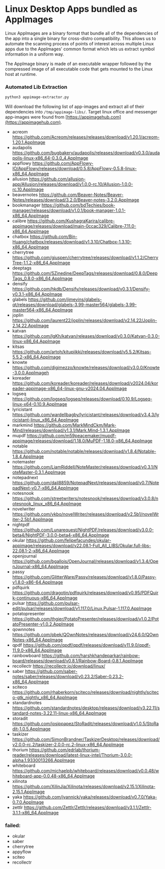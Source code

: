 # Linux Desktop Apps bundled as AppImages

Linux AppImages are a binary format that bundle all of the dependencies of the 
app into a single binary for cross-distro compatibility. This allows us to automate
the scanning process of points of interest across multiple Linux apps due to the 
AppImages' common format which lets us extract symbol information in a uniform way.

The AppImage binary is made of an executable wrapper followed by the compressed image
of all executable code that gets mounted to the Linux host at runtime.


### Automated Lib Extraction

``` bash
python3 appimage-extractor.py
```

Will download the following list of app-images and extract all of their dependencies into `/tmp/appimage-libs/`. 
Target linux office and messenger app-images  were found from [https://appimagehub.com](https://appimagehub.com).

* acreom https://github.com/Acreom/releases/releases/download/v1.20.1/acreom-1.20.1.AppImage
* audapolis https://github.com/bugbakery/audapolis/releases/download/v0.3.0/audapolis-linux-x86_64-0.3.0_4.AppImage
* appflowy https://github.com/AppFlowy-IO/AppFlowy/releases/download/0.5.8/AppFlowy-0.5.8-linux-x86_64.AppImage
* allusion https://github.com/allusion-app/Allusion/releases/download/v1.0.0-rc.10/Allusion-1.0.0-rc.10.AppImage
* beavernotes https://github.com/Beaver-Notes/Beaver-Notes/releases/download/3.2.0/Beaver-notes-3.2.0.AppImage
* bookmanager https://github.com/bdTechies/book-manager/releases/download/v1.0.1/book-manager-1.0.1-x86_64.AppImage
* calibre https://github.com/KushagraKarira/calibre-appimage/releases/download/main-0ccac329/Calibre-7.11.0-x86_64.AppImage
* chatbox https://github.com/Bin-Huang/chatbox/releases/download/v1.3.10/Chatbox-1.3.10-x86_64.AppImage
* cherrytree https://github.com/giuspen/cherrytree/releases/download/v1.1.2/CherryTree-1.1.2-x86_64.AppImage
* deeptags https://github.com/SZinedine/DeepTags/releases/download/0.8.0/DeepTags_0.8.0-x86_64.AppImage
* densify https://github.com/hkdb/Densify/releases/download/v0.3.1/Densify-v0.3.1-x86_64.AppImage
* glabels https://github.com/jimevins/glabels-qt/releases/download/glabels-3.99-master564/glabels-3.99-master564-x86_64.AppImage
* joplin https://github.com/laurent22/joplin/releases/download/v2.14.22/Joplin-2.14.22.AppImage
* katvan https://github.com/IgKh/katvan/releases/download/v0.3.0/Katvan-0.3.0-linux-x86_64.AppImage
* kitsas https://github.com/artoh/kitupiikki/releases/download/v5.5.2/Kitsas-5.5.2-x86_64.AppImage
* knowte https://github.com/digimezzo/knowte/releases/download/v3.0.0/Knowte-3.0.0.AppImageh
* koreader https://github.com/koreader/koreader/releases/download/v2024.04/koreader-appimage-x86_64-linux-gnu-v2024.04.AppImage
* logseq https://github.com/logseq/logseq/releases/download/0.10.9/Logseq-linux-x64-0.10.9.AppImage
* lyricistant https://github.com/wardellbagby/lyricistant/releases/download/v3.4.3/lyricistant-linux_x86_64.AppImage
* markmind https://github.com/MarkMindCkm/Mark-Mind/releases/download/v1.3.1/Mark.Mind-1.3.1.AppImage
* mupdf https://github.com/m59peacemaker/mupdf-appimage/releases/download/1.18.0/MuPDF-1.18.0-x86_64.AppImage
* notable https://github.com/notable/notable/releases/download/v1.8.4/Notable-1.8.4.AppImage
* notemaster https://github.com/LiamRiddell/NoteMaster/releases/download/v0.3.1/NoteMaster-0.3.1.AppImage
* notepadnext https://github.com/dail8859/NotepadNext/releases/download/v0.7/NotepadNext-v0.7-x86_64.AppImage
* notesnook https://github.com/streetwriters/notesnook/releases/download/v3.0.8/notesnook_linux_x86_64.AppImage
* novelwriter https://github.com/vkbo/novelWriter/releases/download/v2.5b1/novelWriter-2.5b1.AppImage
* nightpdf https://github.com/Lunarequest/NightPDF/releases/download/v3.0.0-beta4/NightPDF-3.0.0-beta4-x86_64.AppImage
* okular https://github.com/felipefacundes/okular-appimage/releases/download/v22.08.1-Full_All_LIBS/Okular.full-libs-22.08.1-2-x86_64.AppImage
* openjournal https://github.com/bgallois/OpenJournal/releases/download/v1.3.4/OpenJournal-x86_64.AppImage
* passy https://github.com/GlitterWare/Passy/releases/download/v1.8.0/Passy-v1.8.0-x86-64.AppImage
* pdfquirk https://github.com/dragotin/pdfquirk/releases/download/v0.95/PDFQuirk-continuous-x86_64.AppImage
* pulsar https://github.com/pulsar-edit/pulsar/releases/download/v1.117.0/Linux.Pulsar-1.117.0.AppImage
* potatopresenter https://github.com/thgier/PotatoPresenter/releases/download/v1.0.2/PotatoPresenter-v1.0.2.AppImage
* qownnotes https://github.com/pbek/QOwnNotes/releases/download/v24.6.0/QOwnNotes-x86_64.AppImage
* qpdf https://github.com/qpdf/qpdf/releases/download/v11.9.0/qpdf-11.9.0-x86_64.AppImage
* rainbowboard https://github.com/harshkhandeparkar/rainbow-board/releases/download/v0.8.1/Rainbow-Board-0.8.1.AppImage
* recollectr https://recollectr.io/download/linux/
* saber https://github.com/saber-notes/saber/releases/download/v0.23.2/Saber-0.23.2-x86_64.AppImage
* sciteco https://github.com/rhaberkorn/sciteco/releases/download/nightly/sciteco-gtk_nightly_x86_64.AppImage
* standardnotes https://github.com/standardnotes/desktop/releases/download/v3.22.11/standard-notes-3.22.11-linux-x86_64.AppImage
* storadit https://github.com/josippapez/StoRadit/releases/download/v1.0.5/StoRadit-1.0.5.AppImage
* taskizer https://github.com/SimonBrandner/TaskizerDesktop/releases/download/v2.0.0-rc.2/taskizer-2.0.0-rc.2-linux-x86_64.AppImage
* thorium https://github.com/edrlab/thorium-reader/releases/download/latest-linux-intel/Thorium-3.0.0-alpha.1.9330013266.AppImage
* whiteboard https://github.com/michaelpb/whiteboard/releases/download/v0.0.48/whiteboard-app-0.0.48-x86_64.AppImage
* xilinota https://github.com/XilinJia/Xilinota/releases/download/v2.15.1/Xilinota-2.15.1.AppImage
* yaka https://github.com/jyannick/yaka/releases/download/v0.7.0/Yaka-0.7.0.AppImage
* zettlr https://github.com/Zettlr/Zettlr/releases/download/v3.1.1/Zettlr-3.1.1-x86_64.AppImage



### failed:
* okular
* saber
* cherrytree
* appyflow
* sciteo
* recollectr



<!-- 
* https://github.com/KDE/okular
* https://github.com/pwmt/zathura
* https://github.com/GNOME/evince
* https://github.com/gajim/gajim
* https://github.com/signalapp/Signal-Desktop
* https://github.com/element-hq/element-desktop
* https://github.com/KDE/neochat
* https://gitlab.gnome.org/World/fractal
* https://gitlab.freedesktop.org/poppler/poppler
 -->
